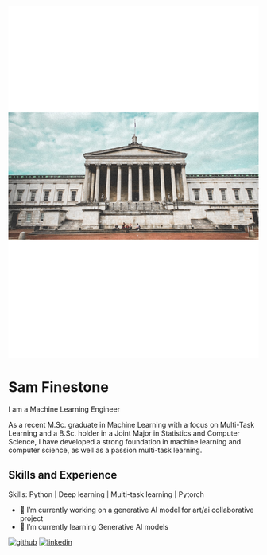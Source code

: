 ![Machine Learning Engineer](https://github.com/sam-finestone/sam-finestone/blob/main/surya-prasad-aMIDCQQUXZI-unsplash%20(1).png)

# Sam Finestone
I am a Machine Learning Engineer 

As a recent M.Sc. graduate in Machine Learning with a focus on Multi-Task Learning and a B.Sc. holder in a Joint Major in Statistics and Computer Science, I have developed a strong foundation in machine learning and computer science, as well as a passion multi-task learning. 

## Skills and Experience 
Skills: Python | Deep learning | Multi-task learning | Pytorch

- 🔭 I’m currently working on a generative AI model for art/ai collaborative project   
- 🌱 I’m currently learning Generative AI models  

[<img src='https://cdn.jsdelivr.net/npm/simple-icons@3.0.1/icons/github.svg' alt='github' height='40'>](https://github.com/sam-finestone)  [<img src='https://cdn.jsdelivr.net/npm/simple-icons@3.0.1/icons/linkedin.svg' alt='linkedin' height='40'>](https://www.linkedin.com/in/https://www.linkedin.com/in/samuel-finestone-67a0a0156//)  
